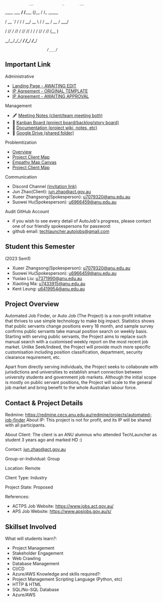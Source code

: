                __             _       __        
               
  ____ ___  __/ /_____       (_)___  / /_  _____
  
 / __ `/ / / / __/ __ \     / / __ \/ __ \/ ___/
 
/ /_/ / /_/ / /_/ /_/ /    / / /_/ / /_/ (__  ) 

\__,_/\__,_/\__/\____/  __/ /\____/_.___/____/  

                       /___/                    
                       
                       
                       

## Important Link


Administrative
- [Landing Page - AWAITING EDIT](https://github.com/SuoweiHu/AutoJobs-TechLauncher-ANU/wiki/Landing-Page)
- [IP Agreement - ORIGINAL TEMPLATE](https://docs.google.com/document/d/1Fy1RME6irIdaZHz1jwlvkazG_BIYQ3dWWcGJSCx-Md4/edit?usp=sharing)
- [IP Agreement - AWAITING APPROVAL](https://anu365-my.sharepoint.com/:w:/g/personal/u7079320_anu_edu_au/Ec_m_HdITn1Ksv5iN3vBCI4BmFc40lY80G_hN-8z06wOJA?rtime=py7FIlkc20g)

Management 
- 🖋️ [Meeting Notes (client/team meeting both)](https://github.com/SuoweiHu/AutoJobs-TechLauncher-ANU/wiki)
- 🚀 [Kanban Board (project board/backlog/story board)](https://github.com/users/SuoweiHu/projects/1/views/1)
- 📒 [Documentation (project wiki, notes, etc)](https://github.com/SuoweiHu/AutoJobs-TechLauncher-ANU/wiki)
- 📒 [Google Drive (shared folder)](https://drive.google.com/drive/folders/1iz1a5UUAdYvvlPbx4q8cUP8Z8r3WjbT5?usp=share_link)

Problemtization 

-   [Overview](Problemtisation.md)
-   [Project Client Map](Problemtisation.md)
-   [Empathy Map Canvas](Problemtisation.md)
-   [Project Client Map](Problemtisation.md)


Communication

- Discord Channel [(invitation link)](https://discord.gg/MkVwnB5e)
- Jun Zhao(Client): jun.zhao@act.gov.au
- Xueer Zhangsong(Spokesperson): u7079320@anu.edu.au
- Suowei Hu(Spokesperson): u6966459@anu.edu.au



Audit GitHub Account

- if you wish to see every detail of AutoJob's progress, please contact one of our friendly spokespersons for password:
- github email: techlauncher.autojobs@gmail.com







## Student this Semester 

(2023 Sem1)
- Xueer Zhangsong(Spokesperson): u7079320@anu.edu.au
- Suowei Hu(Spokesperson): u6966459@anu.edu.au
- Yuxiao Liu: u7371990@anu.edu.au
- Xiaoting Ma: u7433915@anu.edu.au
- Kent Leung: u6419954@anu.edu.au



## Project Overview

Automated Job Finder, or Auto Job (The Project) is a non-profit initiative that thrives to use simple technology to make big impact. Statistics shows that public servants change positions every 18 month, and sample survey confirms public servants take manual position search on weekly basis. Starting with serving public servants, the Project aims to replace such manual search with a customised weekly report on the most recent job market. Unlike Seek/Indeed, the Project will provide much more specific customisation including position classification, department, security clearance requirement, etc.

Apart from directly serving individuals, the Project seeks to collaborate with jurisdictions and universities to establish smart connection between university students and government job markets. Although the initial scope is mostly on public servant positions, the Project will scale to the general job market and bring benefit to the whole Australian labour force.



## Contact & Project Details

Redmine: https://redmine.cecs.anu.edu.au/redmine/projects/automated-job-finder
About IP: This project is not for profit, and its IP will be shared with all participants.

About Client: The client is an ANU alumnus who attended TechLauncher as student 3 years ago and marked HD :)

Contact: jun.zhao@act.gov.au

Group-or-Individual: Group

Location: Remote

Client Type: Industry

Project State: Proposed

References:

- ACTPS Job Website: https://www.jobs.act.gov.au/
- APS Job Website: https://www.apsjobs.gov.au/s/



## Skillset Involved 

What will students learn?:
- Project Management
- Stakeholder Engagement
- Web Crawling
- Database Management
- CI/CD
- Azure/AWS
 Knowledge and skills required?:
- Project Management
 Scripting Language (Python, etc)
- HTTP & HTML
- SQL/No-SQL Database
- Azure/AWS

